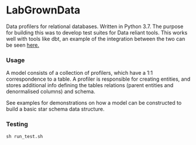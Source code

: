 # LabGrownData
Data profilers for relational databases. Written in Python 3.7. The 
purpose for building this was to develop test suites for Data reliant
tools. This works well with tools like dbt, an example of the integration
between the two can be seen [here.](https://github.com/mayansalama/dbt-sandbox)

### Usage
A model consists of a collection of profilers, which have a 1:1 correspondence to a
table. A profiler is responsible for creating entities, and stores additional info
defining the tables relations (parent entities and denormalised columns) and schema.

See examples for demonstrations on how a model can be constructed to build a basic star schema data 
structure.

### Testing
```
sh run_test.sh
```